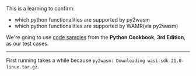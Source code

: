 This is a learning to confirm:

- which python functionalities are supported by py2wasm
- which python functionalities are supported by WAMR(via py2wasm)

We're going to use [code samples](https://github.com/dabeaz/python-cookbook) from the **Python Cookbook, 3rd Edition**, as our test cases.

---

First running takes a while because `py2wasm: Downloading wasi-sdk-21.0-linux.tar.gz`.
